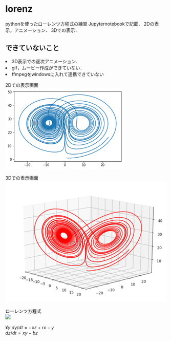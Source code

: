 # lorenz
pythonを使ったローレンツ方程式の練習
Jupyternotebookで記載．
2Dの表示，アニメーション．
3Dでの表示．

## できていないこと
<li> 3D表示での逐次アニメーション．<br>
<li>gif，ムービー作成ができていない．<br>
<li>ffmpegをwindowsに入れて連携できていない

2Dでの表示画面<br>
<img src="./lorenz2d.png">

3Dでの表示画面<br>
<img src="./lorenz3d.png">

ローレンツ方程式<br>
<img src="https://latex.codecogs.com/gif.latex?¥frac{dx}/{dt}=-px+p" /><br>


$¥y$
$dy/dt=-xz+rx-y$<br>
$dz/dt=xy-bz$<br>
